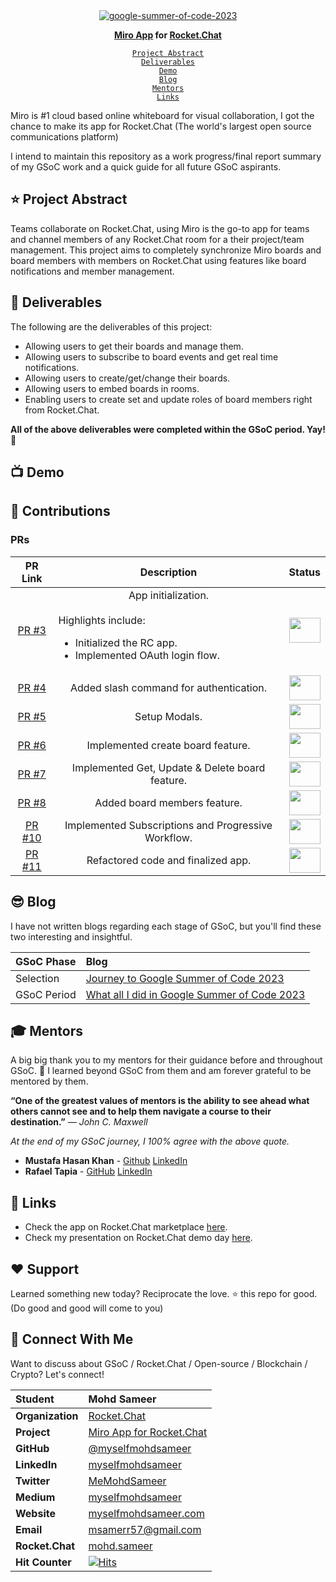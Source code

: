 <div align="center">
    <a href="https://summerofcode.withgoogle.com/programs/2023/projects/1FcGYb40"><img src="https://i.postimg.cc/GtTJvbsv/image.png" alt="google-summer-of-code-2023"></a>
    <br>
    <b> 
        <p>
          <a href="https://miro/">Miro App</a> for <a href="https://rocket.chat/">Rocket.Chat</a>
        </p>
    </b>
</div>

<p align="center">
    <code><a href="#-project-abstract">Project Abstract</a>
<a href="#-deliverables">Deliverables</a>
<a href="#-demo">Demo</a>
<a href="#-blog">Blog</a>
<a href="#-mentors">Mentors</a>
<a href="#-links">Links</a></code>
</p>

Miro is #1 cloud based online whiteboard for visual collaboration, I got the chance to make its app for Rocket.Chat (The world's largest open source communications platform)

I intend to maintain this repository as a work progress/final report summary of my GSoC work and a quick guide for all future GSoC aspirants.

## ⭐ Project Abstract

Teams collaborate on Rocket.Chat, using Miro is the go-to app for teams and channel members of any Rocket.Chat room for a their project/team management. This project aims to completely synchronize Miro boards and board members with members on Rocket.Chat using features like board notifications and member management.

## 🚢 Deliverables

The following are the deliverables of this project:
- Allowing users to get their boards and manage them.
- Allowing users to subscribe to board events and get real time notifications.
- Allowing users to create/get/change their boards.
- Allowing users to embed boards in rooms.
- Enabling users to create set and update roles of board members right from Rocket.Chat.

**All of the above deliverables were completed within the GSoC period. Yay! 🎉**

## 📺 Demo


## 🚀 Contributions

### PRs

<div align="center">

| PR Link   | Description  | Status | 
| :-----------: | :------------------------------------:| :------:|
| [PR #3](https://github.com/RocketChat/Apps.Miro/pull/3) | App initialization. <br><br> <div align="left"> Highlights include:<ul><li>Initialized the RC app.</li><li>Implemented OAuth login flow.</li><div> | <img src="https://i.imgur.com/tskv8MM.png" width=50 height=40> |
| [PR #4](https://github.com/RocketChat/Apps.Miro/pull/4) | Added slash command for authentication. | <img src="https://i.imgur.com/tskv8MM.png" width=50 height=40> |
| [PR #5](https://github.com/RocketChat/Apps.Miro/pull/5) | Setup Modals. | <img src="https://i.imgur.com/tskv8MM.png" width=50 height=40> |
| [PR #6](https://github.com/RocketChat/Apps.Miro/pull/6) | Implemented create board feature. | <img src="https://i.imgur.com/tskv8MM.png" width=50 height=40> |
| [PR #7](https://github.com/RocketChat/Apps.Miro/pull/7) | Implemented Get, Update & Delete board feature. | <img src="https://i.imgur.com/tskv8MM.png" width=50 height=40>
| [PR #8](https://github.com/RocketChat/Apps.Miro/pull/8) | Added board members feature. | <img src="https://i.imgur.com/tskv8MM.png" width=50 height=40> |
| [PR #10](https://github.com/RocketChat/Apps.Miro/pull/10) | Implemented Subscriptions and Progressive Workflow. | <img src="https://i.imgur.com/tskv8MM.png" width=50 height=40> |
| [PR #11](https://github.com/RocketChat/Apps.Miro/pull/11) | Refactored code and finalized app. | <img src="https://i.imgur.com/tskv8MM.png" width=50 height=40> |
</div>

## 😎 Blog
    
I have not written blogs regarding each stage of GSoC, but you'll find these two interesting and insightful.
    
<div align="center">
    
| **GSoC Phase** | Blog |
|:--------------------|:-------------------|
| Selection | [Journey to Google Summer of Code 2023](https://myselfmohdsameer.vercel.app/blog/gsoc-2022) |
| GSoC Period | [What all I did in Google Summer of Code 2023](https://myselfmohdsameer.vercel.app/blog/work-at-gsoc-2022) |
    
</div>

## 🎓 Mentors

A big big thank you to my mentors for their guidance before and throughout GSoC. 🙏 
I learned beyond GSoC from them and am forever grateful to be mentored by them.

**“One of the greatest values of mentors is the ability to see ahead what others cannot see and to help them navigate a course to their destination.”** *— John C. Maxwell*

*At the end of my GSoC journey, I 100% agree with the above quote.* 

- **Mustafa Hasan Khan** - [Github](https://github.com/mustafahasankhan) [LinkedIn](https://www.linkedin.com/in/mustafahasankhan)
- **Rafael Tapia** - [GitHub](https://github.com/tapiarafael) [LinkedIn](https://www.linkedin.com/in/rafael-tapia)


## 🔗 Links
    
- Check the app on Rocket.Chat marketplace [here](#).
- Check my presentation on Rocket.Chat demo day [here](#).


## ❤️ Support
Learned something new today? Reciprocate the love. ⭐ this repo for good. (Do good and good will come to you)
    
## 💬 Connect With Me    
Want to discuss about GSoC / Rocket.Chat / Open-source / Blockchain / Crypto? Let's connect!
<div align="center">

| **Student** | Mohd Sameer |
|:--------------------|:-------------------|
| **Organization** | [Rocket.Chat](https://rocket.chat/) |
| **Project** | [Miro App for Rocket.Chat](https://summerofcode.withgoogle.com/programs/2023/projects/1FcGYb40) |
| **GitHub** | [@myselfmohdsameer](https://github.com/myselfmohdsameer) |
| **LinkedIn** | [myselfmohdsameer](https://www.linkedin.com/in/myselfmohdsameer) |
| **Twitter** | [MeMohdSameer](https://www.twitter.com/MeMohdSameer) |
| **Medium** | [myselfmohdsameer](https://myselfmohdsameer.medium.com/) |
| **Website** | [myselfmohdsameer.com](https://myselfmohdsameer.vercel.app) |
| **Email** | <a href="mailto:msamerr57@gmail.com">msamerr57@gmail.com</a> |
| **Rocket.Chat** | [mohd.sameer](https://open.rocket.chat/direct/mohd.sameer) |
| **Hit Counter** | <a href="https://hits.sh/github.com/myselfmohdsameer/Google-Summer-of-Code-2023/"><img alt="Hits" src="https://hits.sh/github.com/myselfmohdsameer/Google-Summer-of-Code-2023.svg?style=for-the-badge&label=views"/></a> |
</div>
